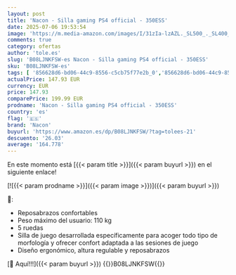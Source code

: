 ```yaml
---
layout: post
title: 'Nacon - Silla gaming PS4 official - 350ESS'
date: 2025-07-06 19:53:54
image: 'https://m.media-amazon.com/images/I/31zIa-lzAZL._SL500_._SL400_.jpg'
comments: true
category: ofertas
author: 'tole.es'
slug: 'B08LJNKFSW-es Nacon - Silla gaming PS4 official - 350ESS'
sku: 'B08LJNKFSW-es'
tags: [ '856628d6-bd06-44c9-8556-c5cb75f77e2b_0','856628d6-bd06-44c9-8556-c5cb75f77e2b_8201','9523d978-59fe-477f-8c56-f69a4f1f65a6_0','9523d978-59fe-477f-8c56-f69a4f1f65a6_5501','Accesorios para PS4, Xbox One y Nintendo Switch','Accesorios para PlayStation 4','Arborist Merchandising Root','Hardware y juegos para PlayStation 4','Hogar y cocina','Muebles de TV y multimedia','Muebles de hogar','Self Service','Sillas Gaming','Special Features Stores','Videojuegos','nacon','ps4','🇪🇸', ]
actualPrice: 147.93 EUR
currency: EUR
price: 147.93
comparePrice: 199.99 EUR
prodname: 'Nacon - Silla gaming PS4 official - 350ESS'
country: 'es'
flag: '🇪🇸'
brand: 'Nacon'
buyurl: 'https://www.amazon.es/dp/B08LJNKFSW/?tag=tolees-21'
descuento: '26.03'
average: '164.778'
---
```


En este momento está [{{< param title >}}]({{< param buyurl >}}) en el siguiente enlace!

[![{{< param prodname >}}]({{< param image >}})]({{< param buyurl >}})

🔎:

- Reposabrazos confortables
- Peso máximo del usuario: 110 kg
- 5 ruedas
- Silla de juego desarrollada específicamente para acoger todo tipo de morfología y ofrecer confort adaptada a las sesiones de juego
- Diseño ergonómico, altura regulable y reposabrazos

[🛒 Aquí!!!]({{< param buyurl >}})
{{<world>}}B08LJNKFSW{{</world>}}

